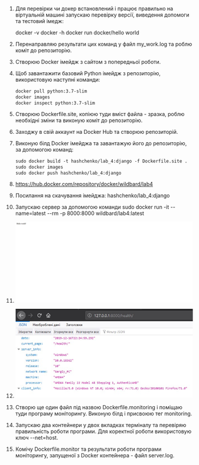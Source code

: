 1. Для перевірки чи докер встановлений і працює правильно на віртуальній машині запускаю перевірку версії, виведення допомоги та тестовий імедж:
    
    docker -v
    docker -h
    docker run docker/hello world
2. Перенаправляю результати цих команд у файл my_work.log та роблю коміт до репозиторію.
3. Створюю Docker імейдж з сайтом з попередньої роботи.
4. Щоб завантажити базовий Python імейдж з репозиторію, використовую наступні команди:
   
       docker pull python:3.7-slim
       docker images
       docker inspect python:3.7-slim
5. Створюю Dockerfile.site, копіюю туди вміст файла - зразка, роблю необхідні зміни та виконую коміт до репозиторію.
6. Заходжу в свій аккаунт на Docker Hub та створюю репозиторій.
7. Виконую білд Docker імейджа та завантажую його до репозиторію, за допомогою команд:
   
       sudo docker build -t hashchenko/lab_4:django -f Dockerfile.site .
       sudo docker images
       sudo docker push hashchenko/lab_4:django
8. https://hub.docker.com/repository/docker/wildbard/lab4
9. Посилання на скачування імейджа: hashchenko/lab_4:django
10. Запускаю сервер за допомогою команди sudo docker run -it --name=latest --rm -p 8000:8000 wildbard/lab4:latest
11. ![3](https://github.com/IK-31-zdebeliak/IK_31_zdebeljak/blob/master/Lab_3/3.png)
12. ![4](https://github.com/IK-31-zdebeliak/IK_31_zdebeljak/blob/master/Lab_3/4.jpg)
13. Створю ще один файл під назвою Dockerfile.monitoring і поміщаю туди програму моніторингу. Виконую білд і присвоюю тег monitoring.
14. Запускаю два контейнери у двох вкладках терміналу та перевіряю правильність роботи програми. Для коректної роботи використовую ключ --net=host.
15. Комічу Dockerfile.monitor та результати роботи програми моніторингу, запущеної з Docker контейнера - файл server.log.
